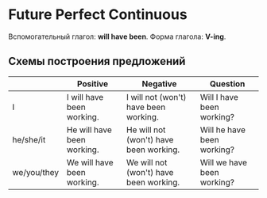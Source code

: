 # Future Perfect Continuous

Вспомогательный глагол: **will have been**.
Форма глагола: **V-ing**.

## Схемы построения предложений

|             | Positive                   | Negative                               | Question                   |
| ----------- | -------------------------- | -------------------------------------- | -------------------------- |
| I           | I will have been working.  | I will not (won't) have been working.  | Will I have been working?  | 
| he/she/it   | He will have been working. | He will not (won't) have been working. | Will he have been working? |
| we/you/they | We will have been working. | We will not (won't) have been working. | Will we have been working? |

